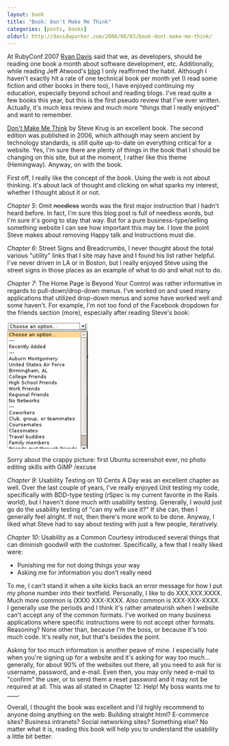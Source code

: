 ```yaml
---
layout: book
title: "Book: Don't Make Me Think"
categories: [posts, books]
oldurl: http://davidwparker.com/2008/08/03/book-dont-make-me-think/
---
```

At RubyConf 2007 [Ryan Davis](http://blog.zenspider.com) said that we, as developers, should be reading one book a month about software development, etc.  Additionally, while reading Jeff Atwood's [blog](http://www.codinghorror.com/blog/archives/001108.html) I only reaffirmed the habit. Although I haven't exactly hit a rate of one technical book per month yet (I read some fiction and other books in there too), I have enjoyed continuing my education, especially beyond school and reading blogs.  I've read quite a few books this year, but this is the first pseudo review that I've ever written.  Actually, it's much less review and much more "things that I really enjoyed" and want to remember.

[Don't Make Me Think](http://www.amazon.com/dp/0321344758?tag=parker08-20) by Steve Krug is an excellent book.  The second edition was published in 2006, which although may seem ancient by technology standards, is still quite up-to-date on everything critical for a website.  Yes, I'm sure there are plenty of things in the book that I should be changing on this site, but at the moment, I rather like this theme (Hemingway).  Anyway, on with the book.  

First off, I really like the concept of the book.  Using the web is not about thinking.  It's about lack of thought and clicking on what sparks my interest, whether I thought about it or not.

_Chapter 5_: Omit <del>needless</del> words was the first major instruction that I hadn't heard before.  In fact, I'm sure this blog post is full of needless words, but I'm sure it's going to stay that way.  But for a pure business-type/selling something website I can see how important this may be.  I love the point Steve makes about removing Happy talk and Instructions must die.  

_Chapter 6_: Street Signs and Breadcrumbs, I never thought about the total various "utility" links that I site may have and I found his list rather helpful.  I've never driven in LA or in Boston, but I really enjoyed Steve using the street signs in those places as an example of what to do and what not to do.

_Chapter 7_: The Home Page is Beyond Your Control was rather informative in regards to pull-down/drop-down menus.  I've worked on and used many applications that utilized drop-down menus and some have worked well and some haven't.  For example, I'm not too fond of the Facebook dropdown for the friends section (more), especially after reading Steve's book:

<img alt="Facebook Drop-Down" src="/media/facebook_dropdown.png" title="Facebook Drop-Down" />

Sorry about the crappy picture: first Ubuntu screenshot ever, no photo editing skills with GiMP /excuse

_Chapter 9_: Usability Testing on 10 Cents A Day was an excellent chapter as well.  Over the last couple of years, I've really enjoyed Unit testing my code, specifically with BDD-type testing (rSpec is my current favorite in the Rails world), but I haven't done much with usability testing.  Generally, I would just go do the usability testing of "can my wife use it?"  If she can, then I generally feel alright.  If not, then there's more work to be done.  Anyway, I liked what Steve had to say about testing with just a few people, iteratively.

_Chapter 10_: Usability as a Common Courtesy introduced several things that can diminish goodwill with the customer.  Specifically, a few that I really liked were:

* Punishing me for not doing things your way
* Asking me for information you don't really need

To me, I can't stand it when a site kicks back an error message for how I put my phone number into their textfield.  Personally, I like to do XXX.XXX.XXXX.  Much more common is (XXX) XXX-XXXX.  Also common is XXX-XXX-XXXX.  I generally use the periods and I think it's rather amateurish when I website can't accept any of the common formats.  I've worked on many business applications where specific instructions were to not accept other formats.  Reasoning?  None other than, because I'm the boss, or because it's too much code.  It's really not, but that's besides the point.

Asking for too much information is another peave of mine.  I especially hate when you're signing up for a website and it's asking for way too much... generally, for about 90% of the websites out there, all you need to ask for is username, password, and e-mail.  Even then, you may only need e-mail to "confirm" the user, or to send them a reset password and it may not be required at all.  This was all stated in Chapter 12: Help! My boss wants me to ____.

Overall, I thought the book was excellent and I'd highly recommend to anyone doing anything on the web.  Building straight html?  E-commerce sites?  Business intranets?  Social networking sites?  Something else?  No matter what it is, reading this book will help you to understand the usability a little bit better.
